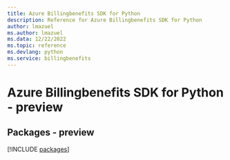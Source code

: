 ```yaml
---
title: Azure Billingbenefits SDK for Python
description: Reference for Azure Billingbenefits SDK for Python
author: lmazuel
ms.author: lmazuel
ms.data: 12/22/2022
ms.topic: reference
ms.devlang: python
ms.service: billingbenefits
---
```

# Azure Billingbenefits SDK for Python - preview
## Packages - preview
[!INCLUDE [packages](billingbenefits-index.md)]
